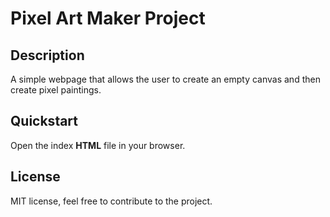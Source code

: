 # Pixel Art Maker Project

## Description
A simple webpage that allows the user to create an empty canvas and then create pixel paintings.

## Quickstart 
Open the index **HTML** file in your browser.


## License
MIT license, feel free to contribute to the project.
